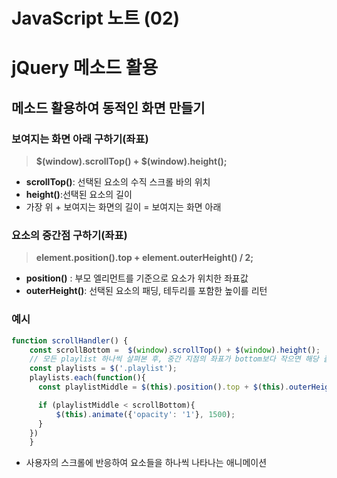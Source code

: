 # JavaScript 노트 (02)

# jQuery 메소드 활용

## 메소드 활용하여 동적인 화면 만들기

### 보여지는 화면 아래 구하기(좌표)

> **$(window).scrollTop() + $(window).height();**

* **scrollTop()**: 선택된 요소의 수직 스크롤 바의 위치
* **height()**:선택된 요소의 길이
* 가장 위 + 보여지는 화면의 길이 = 보여지는 화면 아래



### 요소의 중간점 구하기(좌표)

>  **element.position().top + element.outerHeight() / 2;**

*  **position()** : 부모 엘리먼트를 기준으로 요소가 위치한 좌표값
* **outerHeight()**: 선택된 요소의 패딩, 테두리를 포함한 높이를 리턴



### 예시

```javascript
function scrollHandler() {
    const scrollBottom =  $(window).scrollTop() + $(window).height();
    // 모든 playlist 하나씩 살펴본 후, 중간 지점의 좌표가 bottom보다 작으면 해당 플레이리스트 보이게 하기
    const playlists = $('.playlist');
    playlists.each(function(){
      const playlistMiddle = $(this).position().top + $(this).outerHeight() / 2;

      if (playlistMiddle < scrollBottom){
          $(this).animate({'opacity': '1'}, 1500);
      }
    }) 
    }
```

* 사용자의 스크롤에 반응하여 요소들을 하나씩 나타나는 애니메이션
